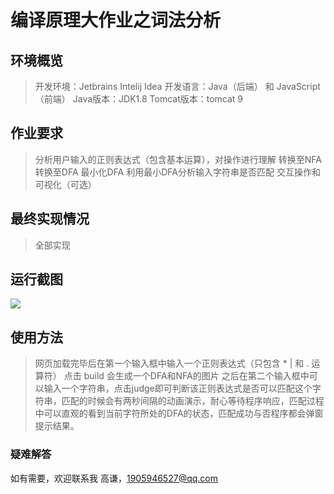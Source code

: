 # 编译原理大作业之词法分析

## 环境概览

> 开发环境：Jetbrains Intelij Idea 
开发语言：Java（后端） 和 JavaScript（前端）
Java版本：JDK1.8 
Tomcat版本：tomcat 9

## 作业要求

> 分析用户输入的正则表达式（包含基本运算），对操作进行理解 
转换至NFA 
转换至DFA 
最小化DFA 
利用最小DFA分析输入字符串是否匹配
> 交互操作和可视化（可选）

## 最终实现情况

> 全部实现

## 运行截图

  ![]( https://github.com/qianqianjun/Homework/raw/master/images/run.png)

## 使用方法

> 网页加载完毕后在第一个输入框中输入一个正则表达式（只包含 * | 和 . 运算符） 点击 build 会生成一个DFA和NFA的图片
> 之后在第二个输入框中可以输入一个字符串，点击judge即可判断该正则表达式是否可以匹配这个字符串，匹配的时候会有两秒间隔的动画演示，耐心等待程序响应，匹配过程中可以直观的看到当前字符所处的DFA的状态，匹配成功与否程序都会弹窗提示结果。

### 疑难解答

如有需要，欢迎联系我
高谦，1905946527@qq.com